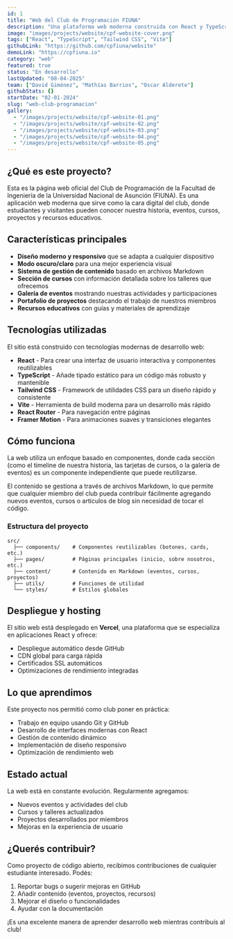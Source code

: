 ```yaml
---
id: 1
title: "Web del Club de Programación FIUNA"
description: "Una plataforma web moderna construida con React y TypeScript que representa la presencia digital del Club de Programación FIUNA."
image: "images/projects/website/cpf-website-cover.png"
tags: ["React", "TypeScript", "Tailwind CSS", "Vite"]
githubLink: "https://github.com/cpfiuna/website"
demoLink: "https://cpfiuna.io"
category: "web"
featured: true
status: "En desarrollo"
lastUpdated: "08-04-2025"
team: ["David Giménez", "Mathías Barrios", "Oscar Alderete"]
githubStats: {}
startDate: "02-01-2024"
slug: "web-club-programacion"
gallery:
  - "/images/projects/website/cpf-website-01.png"
  - "/images/projects/website/cpf-website-02.png"
  - "/images/projects/website/cpf-website-03.png"
  - "/images/projects/website/cpf-website-04.png"
  - "/images/projects/website/cpf-website-05.png"
---
```


## ¿Qué es este proyecto?

Esta es la página web oficial del Club de Programación de la Facultad de Ingeniería de la Universidad Nacional de Asunción (FIUNA). Es una aplicación web moderna que sirve como la cara digital del club, donde estudiantes y visitantes pueden conocer nuestra historia, eventos, cursos, proyectos y recursos educativos.

## Características principales

- **Diseño moderno y responsivo** que se adapta a cualquier dispositivo
- **Modo oscuro/claro** para una mejor experiencia visual
- **Sistema de gestión de contenido** basado en archivos Markdown
- **Sección de cursos** con información detallada sobre los talleres que ofrecemos
- **Galería de eventos** mostrando nuestras actividades y participaciones
- **Portafolio de proyectos** destacando el trabajo de nuestros miembros
- **Recursos educativos** con guías y materiales de aprendizaje

## Tecnologías utilizadas

El sitio está construido con tecnologías modernas de desarrollo web:

- **React** - Para crear una interfaz de usuario interactiva y componentes reutilizables
- **TypeScript** - Añade tipado estático para un código más robusto y mantenible
- **Tailwind CSS** - Framework de utilidades CSS para un diseño rápido y consistente
- **Vite** - Herramienta de build moderna para un desarrollo más rápido
- **React Router** - Para navegación entre páginas
- **Framer Motion** - Para animaciones suaves y transiciones elegantes

## Cómo funciona

La web utiliza un enfoque basado en componentes, donde cada sección (como el timeline de nuestra historia, las tarjetas de cursos, o la galería de eventos) es un componente independiente que puede reutilizarse.

El contenido se gestiona a través de archivos Markdown, lo que permite que cualquier miembro del club pueda contribuir fácilmente agregando nuevos eventos, cursos o artículos de blog sin necesidad de tocar el código.

### Estructura del proyecto
```
src/
  ├── components/    # Componentes reutilizables (botones, cards, etc.)
  ├── pages/         # Páginas principales (inicio, sobre nosotros, etc.)
  ├── content/       # Contenido en Markdown (eventos, cursos, proyectos)
  ├── utils/         # Funciones de utilidad
  └── styles/        # Estilos globales
```

## Despliegue y hosting

El sitio web está desplegado en **Vercel**, una plataforma que se especializa en aplicaciones React y ofrece:
- Despliegue automático desde GitHub
- CDN global para carga rápida
- Certificados SSL automáticos
- Optimizaciones de rendimiento integradas

## Lo que aprendimos

Este proyecto nos permitió como club poner en práctica:
- Trabajo en equipo usando Git y GitHub
- Desarrollo de interfaces modernas con React
- Gestión de contenido dinámico
- Implementación de diseño responsivo
- Optimización de rendimiento web

## Estado actual

La web está en constante evolución. Regularmente agregamos:
- Nuevos eventos y actividades del club
- Cursos y talleres actualizados
- Proyectos desarrollados por miembros
- Mejoras en la experiencia de usuario

## ¿Querés contribuir?

Como proyecto de código abierto, recibimos contribuciones de cualquier estudiante interesado. Podés:
1. Reportar bugs o sugerir mejoras en GitHub
2. Añadir contenido (eventos, proyectos, recursos)
3. Mejorar el diseño o funcionalidades
4. Ayudar con la documentación

¡Es una excelente manera de aprender desarrollo web mientras contribuís al club!

